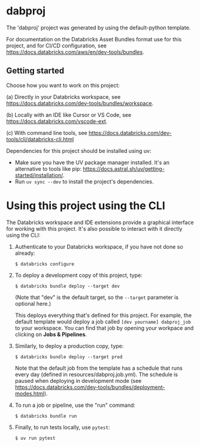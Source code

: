 # dabproj

The 'dabproj' project was generated by using the default-python template.

For documentation on the Databricks Asset Bundles format use for this project,
and for CI/CD configuration, see https://docs.databricks.com/aws/en/dev-tools/bundles.

## Getting started

Choose how you want to work on this project:

(a) Directly in your Databricks workspace, see
    https://docs.databricks.com/dev-tools/bundles/workspace.

(b) Locally with an IDE like Cursor or VS Code, see
    https://docs.databricks.com/vscode-ext.

(c) With command line tools, see https://docs.databricks.com/dev-tools/cli/databricks-cli.html


Dependencies for this project should be installed using uv:

*  Make sure you have the UV package manager installed.
   It's an alternative to tools like pip: https://docs.astral.sh/uv/getting-started/installation/.
*  Run `uv sync --dev` to install the project's dependencies.

# Using this project using the CLI

The Databricks workspace and IDE extensions provide a graphical interface for working
with this project. It's also possible to interact with it directly using the CLI:

1. Authenticate to your Databricks workspace, if you have not done so already:
    ```
    $ databricks configure
    ```

2. To deploy a development copy of this project, type:
    ```
    $ databricks bundle deploy --target dev
    ```
    (Note that "dev" is the default target, so the `--target` parameter
    is optional here.)

    This deploys everything that's defined for this project.
    For example, the default template would deploy a job called
    `[dev yourname] dabproj_job` to your workspace.
    You can find that job by opening your workpace and clicking on **Jobs & Pipelines**.

3. Similarly, to deploy a production copy, type:
   ```
   $ databricks bundle deploy --target prod
   ```

   Note that the default job from the template has a schedule that runs every day
   (defined in resources/dabproj.job.yml). The schedule
   is paused when deploying in development mode (see
   https://docs.databricks.com/dev-tools/bundles/deployment-modes.html).

4. To run a job or pipeline, use the "run" command:
   ```
   $ databricks bundle run
   ```

5. Finally, to run tests locally, use `pytest`:
   ```
   $ uv run pytest
   ```
